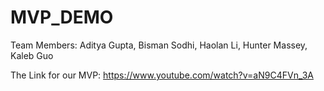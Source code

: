 
# MVP_DEMO

Team Members: 
Aditya Gupta, Bisman Sodhi, Haolan Li, Hunter Massey, Kaleb Guo


The Link for our MVP: https://www.youtube.com/watch?v=aN9C4FVn_3A
